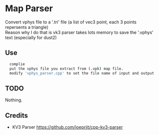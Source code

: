 # Map Parser
Convert vphys file to a '.tri' file (a list of vec3 point, each 3 points repersents a triangle) \
Reason why I do that is vk3 parser takes lots memory to save the '.vphys' text (especially for dust2)

## Use

```bash
  complie
  put the vphys file you extract from (.vpk) map file.
  modify 'vphys_parser.cpp' to set the file name of input and output
```

## TODO
Nothing.

## Credits

- KV3 Parser https://github.com/joepriit/cpp-kv3-parser
